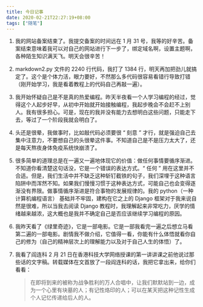 ```yaml
---
title: 今日记事
date: 2020-02-21T22:27:19+08:00
tags: ["随笔"]
---
```


1. 我的网站备案结束了。我提交备案的时间远在 1 月 31 号，我等的好辛苦。备案结束意味着我可以对自己的网站进行下一步了，绑定域名啊，设置主题啊，各种陌生知识满天飞。明天会很辛苦！

2. markdown2.py 文件的 2240 行代码，我打了 1384 行，明天再加把劲儿就搞定了。这个是个体力活，眼力要好，不然那么多代码很容易看错行导致打错（刚开始学习，我是看着教程上的代码自己再敲一遍）。

3. 我开始怀疑自己是不是真的热爱编程。昨天半夜看一个人学习编程的经过，觉得这个人起步好早，从初中开始就开始接触编程，我起步晚会不会赶不上别人。我有很多担心。可是，现在的我并没有能力去想明白这些问题，只能走下去，等过了一个阶段我就会明白了。

4. 头还是很晕，我做事时，比如敲代码必须要很 “ 刻意 ” 才行，就是强迫自己去集中注意力，不要想自己的头很晕这件事。不知道自己是不是压力太大了，还是每天熬夜身体免疫系统快崩溃了。

5. 很多简单的道理总是在一遍又一遍地体现它的价值：做任何事情要循序渐进。不知道你看清楚这句话没，它是一个错误的表达方式。“ 任何 ” 用在这里并不合适。但是，我们生活中并不缺乏这种斩钉截铁的句子，我们深埋于这种语言陷阱中而浑然不知。如果我们慢慢习惯于这种表达方式，可能自己也会变得逐渐没有界限。做事情循序渐进是符合事物的发展规律的。我的 python（一种计算机编程语言） 基础并不牢固，建构在它之上的 Django 框架对于我来说自然是很难，所以当我去阅读 Django 教程时，我理解起来非常吃力，厌学的情绪越来越浓，这大概也是我并不确定自己是否应该继续学习编程的原因。

6. 我昨天看了《绿里奇迹》，它是一部电影。它是一部我看完一遍之后想立马看第二遍的一部电影。剧情我不做介绍，它值得一看，你能有什么体悟就看你自己的修为（自己的精神层次上的理解能力以及对于自己人生的体悟）了。

7. 我看了阎连科 2 月 21 日在香港科技大学网络授课的第一讲讲课之前他说过那些话的文字稿。转载媒体在文首放了一段阎连科的话，我把它拿出来，给你们看看：

   > 在即将到来的被称为战争胜利的万人合唱中，让我们默默站到一边，成为一个心里有块墓的人；有记性烙印的人；可以在某天把这种记性生成个人记忆传递给后人的人。
